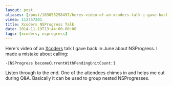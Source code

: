 ```yaml
---
layout: post
aliases: [/post/103055258497/heres-video-of-an-xcoders-talk-i-gave-back-in]
vimeo: 112257201
title: Xcoders NSProgress Talk
date: 2014-11-19T13:44:00-00:00
tags: [xcoders, nsprogress]
---
```


Here's video of an [Xcoders](http://www.meetup.com/xcoders/) talk I gave back in June about NSProgress. I made a mistake about calling:

```objc
-[NSProgress becomeCurrentWithPendingUnitCount:]
```

Listen through to the end. One of the attendees chimes in and helps me out during Q&A. Basically it can be used to group nested NSProgresses.
